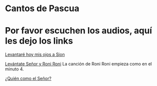 # Cantos de Pascua

# Por favor escuchen los audios, aquí les dejo los links 

[Levantaré hoy mis ojos a Sion](https://www.youtube.com/watch?v=pYzZkKC3pCo&ab_channel=jmigueba)

[Levántate Señor y Roni Roni](https://www.youtube.com/watch?v=RRZ6Iaa6YL4&ab_channel=PabloEstrella)
La canción de Roni Roni empieza como en el minuto 4.

[¿Quién como el Señor?](https://link-url-here.org](https://www.youtube.com/watch?v=3CgJEKPAyt8&ab_channel=argenispirelayusti))
